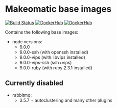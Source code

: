 # Makeomatic base images

[![Build Status](https://travis-ci.org/makeomatic/alpine-node.svg?branch=master)](https://travis-ci.org/makeomatic/alpine-node)
[![DockerHub](https://img.shields.io/badge/docker-available-blue.svg)](https://hub.docker.com/r/makeomatic/node)
[![DockerHub](https://img.shields.io/docker/pulls/makeomatic/node.svg)](https://hub.docker.com/r/makeomatic/node)

Contains the following base images:

* node versions:
  - 9.0.0
  - 9.0.0-ssh (with openssh installed)
  - 9.0.0-vips (with libvips installed)
  - 9.0.0-vips-ssh (ssh+vips)
  - 9.0.0-ruby (with ruby 2.3.1 installed)

## Currently disabled

* rabbitmq:
  - 3.5.7 + autoclustering and many other plugins
